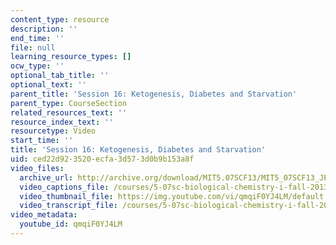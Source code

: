 ```yaml
---
content_type: resource
description: ''
end_time: ''
file: null
learning_resource_types: []
ocw_type: ''
optional_tab_title: ''
optional_text: ''
parent_title: 'Session 16: Ketogenesis, Diabetes and Starvation'
parent_type: CourseSection
related_resources_text: ''
resource_index_text: ''
resourcetype: Video
start_time: ''
title: 'Session 16: Ketogenesis, Diabetes and Starvation'
uid: ced22d92-3520-ecfa-3d57-3d0b9b153a8f
video_files:
  archive_url: http://archive.org/download/MIT5.07SCF13/MIT5_07SCF13_JE-Ses16_300k.mp4
  video_captions_file: /courses/5-07sc-biological-chemistry-i-fall-2013/de41e653b87352769c80aa6d2d04fcc2_qmqiF0YJ4LM.vtt
  video_thumbnail_file: https://img.youtube.com/vi/qmqiF0YJ4LM/default.jpg
  video_transcript_file: /courses/5-07sc-biological-chemistry-i-fall-2013/1e65276bebb212703e1f1798a5d0305f_qmqiF0YJ4LM.pdf
video_metadata:
  youtube_id: qmqiF0YJ4LM
---
```


